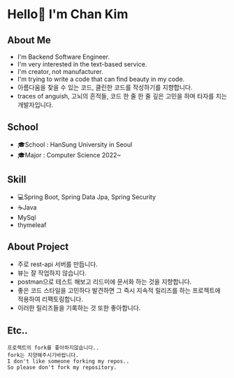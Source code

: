 # Hello👋 I'm Chan Kim

## About Me
* I'm Backend Software Engineer.
* I'm very interested in the text-based service.
* I'm creator, not manufacturer.
* I'm trying to write a code that can find beauty in my code.
* 아름다움을 찾을 수 있는 코드, 클린한 코드를 작성하기를 지향합니다.
* traces of anguish, 고뇌의 흔적들, 코드 한 줄 한 줄 깊은 고민을 하며 타자를 치는 개발자입니다.

## School
* 🎓School : HanSung University in Seoul
* 🎓Major : Computer Science 2022~
## Skill
* 💻Spring Boot, Spring Data Jpa, Spring Security
* ☕Java
* MySql
* thymeleaf
## About Project
* 주로 rest-api 서버를 만듭니다.
* 뷰는 잘 작업하지 않습니다.
* postman으로 테스트 해보고 리드미에 문서화 하는 것을 지향합니다.
* 좋은 코드 스타일을 고민하다 발견하면 그 즉시 지속적 릴리즈를 하는 프로젝트에 적용하여 리팩토링합니다.
* 이러한 릴리즈들을 기록하는 것 또한 좋아합니다.
## Etc..
```
프로젝트의 fork를 좋아하지않습니다..
fork는 지양해주시기바랍니다.
I don't like someone forking my repos..
So please don't fork my repository.
```


<!--
**liveforone/liveforone** is a ✨ _special_ ✨ repository because its `README.md` (this file) appears on your GitHub profile.

Here are some ideas to get you started:

- 🔭 I’m currently working on ...
- 🌱 I’m currently learning ...
- 👯 I’m looking to collaborate on ...
- 🤔 I’m looking for help with ...
- 💬 Ask me about ...
- 📫 How to reach me: ...
- 😄 Pronouns: ...
- ⚡ Fun fact: ...
-->
